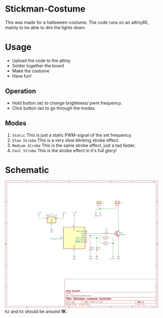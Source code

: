 # Stickman-Costume
This was made for a halloween-costume. The code runs on an attiny85, mainly to be able to dim the lights down.

# Usage
- Upload the code to the attiny
- Solder together the board
- Make the costume
- Have fun!
## Operation
- Hold button `SW2` to change brightness/ pwm frequency.
- Click button `SW1` to go through the modes.
## Modes
1) `Static` This is just a static PWM-signal of the set frequency.
2) `Slow Strobe` This is a very slow blinking strobe effect.
3) `Medium Strobe` This is the same strobe effect, just a tad faster.
4) `Fast Strobe` This is the strobe effect in it's full glory!

# Schematic
![Schematic](https://raw.githubusercontent.com/JakobST1n/Stickman-Costume/master/StickmanCostume.png)
`R2` and `R3` should be around __1K__.
